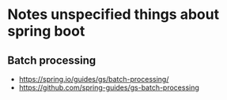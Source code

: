 # Notes unspecified things about spring boot

## Batch processing

- https://spring.io/guides/gs/batch-processing/
- https://github.com/spring-guides/gs-batch-processing